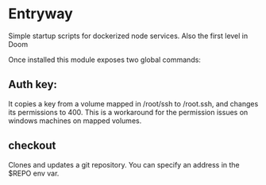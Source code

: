 # Entryway

Simple startup scripts for dockerized node services. Also the first level in Doom

Once installed this module exposes two  global commands:

## Auth key:
It copies a key from a volume mapped in /root/ssh to /root.ssh, and changes its permissions to 400.
This is a workaround for the permission issues on windows machines on mapped volumes.

## checkout
Clones and updates a git repository. You can specify an address in the $REPO env var.
